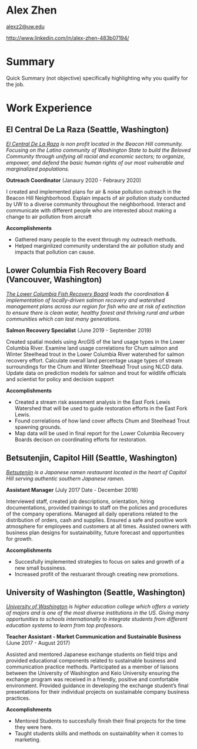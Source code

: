 # Alex Zhen

alexz2@uw.edu

http://www.linkedin.com/in/alex-zhen-483b07194/

# Summary

Quick Summary (not objective) specifically highlighting why you qualify for the job.

# Work Experience

## El Central De La Raza (Seattle, Washington)

*[El Central De La Raza] is non profit located in the Beacon Hill community. Focusing on the Latino community of Washington State to build the Beloved Community through unifying all racial and economic sectors; to organize, empower, and defend the basic human rights of our most vulnerable and marginalized populations.*

**Outreach Coordinator** (Janaury 2020 - Febraury 2020)

I created and implemented plans for air & noise pollution outreach in the Beacon Hill Neighborhood. Explain impacts of air pollution study conducted by UW to a diverse community throughout the neighborhood. Interact and communicate with different people who are interested about making a change to air pollution from aircraft

**Accomplishments**
- Gathered many people to the event through my outreach methods.
- Helped marginlized community understand the air pollution study and impacts that pollution can cause.


## Lower Columbia Fish Recovery Board (Vancouver, Washington)

*[The Lower Columbia Fish Recovery Board] leads the coordination & implementation of locally-driven salmon recovery and watershed management plans across our region for fish who are at risk of extinction to ensure there is clean water, healthy forest and thriving rural and urban communities which can last many generations.*

**Salmon Recovery Specialist** (June 2019 - September 2019)

Created spatial models using ArcGIS of the land usage types in the Lower Columbia River. Examine land usage correlations for Chum salmon and Winter Steelhead trout in the Lower Columbia River watershed for salmon recovery effort. Calculate overall land percentage usage types of stream surroundings for the Chum and Winter Steelhead Trout using NLCD data. Update data on prediction models for salmon and trout for wildlife officials and scientist for policy and decision support

**Accomplishments**
- Created a stream risk assesment analysis in the East Fork Lewis Watershed that will be used to guide restoration efforts in the East Fork Lewis.
- Found correlations of how land cover affects Chum and Steelhead Trout spawning grounds.
- Map data will be used in final report for the Lower Columbia Recovery Boards decison on coordinating efforts for restoration.

## Betsutenjin, Capitol Hill (Seattle, Washington)
*[Betsutenjin] is a Japanese ramen restaurant located in the heart of Capitol Hill serving authentic southern Japanese ramen.*

**Assistant Manager** (July 2017 Date - December 2018)

 Interviewed staff, created job descriptions, orientation, hiring documentations, provided trainings to staff on the policies and procedures of the company operations. Managed all daily operations related to the distribution of orders, cash and supplies. Ensured a safe and positive work atmosphere for employees and customers at all times. Assisted owners with business plan designs for sustainability, future forecast and opportunities for growth.

**Accomplishments**
- Succesfully implemented strategies to focus on sales and growth of a new small bussiness.
- Increased profit of the restuarant through creating new promotions.

## University of Washington (Seattle, Washington) ##
*[University of Washington] is higher education college which offers a variety of majors and is one of the most diverse institutions in the US. Giving many opportunities to schools internationally to integrate students from different education systems to learn from top professors.*

**Teacher Assistant - Market Communication and Sustainable Business** (June 2017 - August 2017)

Assisted and mentored Japanese exchange students on field trips and provided educational components related to sustainable business and communication practice methods.  Participated as a member of liaisons between the University of Washington and Keio University ensuring the exchange program was received in a friendly, positive and comfortable environment.  Provided guidance in developing the exchange student’s final presentations for their individual projects on sustainable company business practices.

**Accomplishments**
- Mentored Students to succesfully finish their final projects for the time they were here.
- Taught students skills and methods on sustainablity when it comes to marketing.


[El Central De La Raza]: http://www.elcentrodelaraza.org/

[The Lower Columbia Fish Recovery Board]: https://www.lcfrb.gen.wa.us/

[Betsutenjin]: https://betsutenjinusa.com/

[University of Washington]: http://www.washington.edu/
